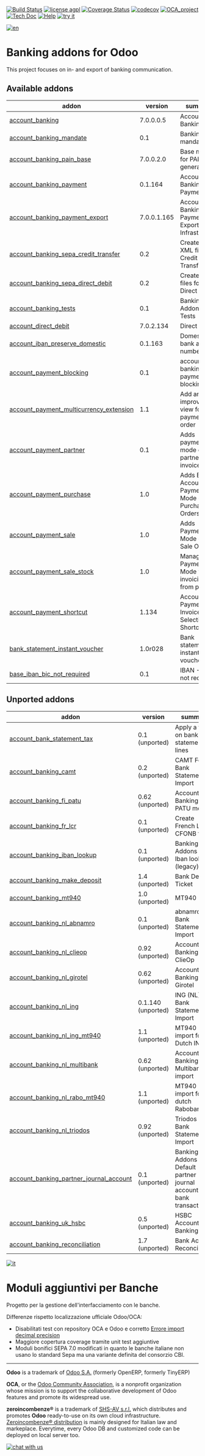 [![Build Status](https://travis-ci.org/zeroincombenze/bank-payment.svg?branch=7.0)](https://travis-ci.org/zeroincombenze/bank-payment)
[![license agpl](https://img.shields.io/badge/licence-AGPL--3-blue.svg)](http://www.gnu.org/licenses/agpl-3.0.html)
[![Coverage Status](https://coveralls.io/repos/github/zeroincombenze/bank-payment/badge.svg?branch=7.0)](https://coveralls.io/github/zeroincombenze/bank-payment?branch=7.0)
[![codecov](https://codecov.io/gh/zeroincombenze/bank-payment/branch/7.0/graph/badge.svg)](https://codecov.io/gh/zeroincombenze/bank-payment/branch/7.0)
[![OCA_project](http://www.zeroincombenze.it/wp-content/uploads/ci-ct/prd/button-oca-7.svg)](https://github.com/OCA/bank-payment/tree/7.0)
[![Tech Doc](http://www.zeroincombenze.it/wp-content/uploads/ci-ct/prd/button-docs-7.svg)](http://wiki.zeroincombenze.org/en/Odoo/7.0/dev)
[![Help](http://www.zeroincombenze.it/wp-content/uploads/ci-ct/prd/button-help-7.svg)](http://wiki.zeroincombenze.org/en/Odoo/7.0/man/FI)
[![try it](http://www.zeroincombenze.it/wp-content/uploads/ci-ct/prd/button-try-it-7.svg)](http://erp7.zeroincombenze.it)


[![en](http://www.shs-av.com/wp-content/en_US.png)](http://wiki.zeroincombenze.org/it/Odoo/7.0/man)

Banking addons for Odoo
=======================

This project focuses on in- and export of banking communication.

[//]: # (addons)

Available addons
----------------
addon | version | summary
--- | --- | ---
[account_banking](account_banking/) | 7.0.0.0.5 | Account Banking
[account_banking_mandate](account_banking_mandate/) | 0.1 | Banking mandates
[account_banking_pain_base](account_banking_pain_base/) | 7.0.0.2.0 | Base module for PAIN file generation
[account_banking_payment](account_banking_payment/) | 0.1.164 | Account Banking - Payments
[account_banking_payment_export](account_banking_payment_export/) | 7.0.0.1.165 | Account Banking - Payments Export Infrastructure
[account_banking_sepa_credit_transfer](account_banking_sepa_credit_transfer/) | 0.2 | Create SEPA XML files for Credit Transfers
[account_banking_sepa_direct_debit](account_banking_sepa_direct_debit/) | 0.2 | Create SEPA files for Direct Debit
[account_banking_tests](account_banking_tests/) | 0.1 | Banking Addons - Tests
[account_direct_debit](account_direct_debit/) | 7.0.2.134 | Direct Debit
[account_iban_preserve_domestic](account_iban_preserve_domestic/) | 0.1.163 | Domestic bank account number
[account_payment_blocking](account_payment_blocking/) | 0.1 | account banking payment blocking
[account_payment_multicurrency_extension](account_payment_multicurrency_extension/) | 1.1 | Add an improved view for payment order
[account_payment_partner](account_payment_partner/) | 0.1 | Adds payment mode on partners and invoices
[account_payment_purchase](account_payment_purchase/) | 1.0 | Adds Bank Account and Payment Mode on Purchase Orders
[account_payment_sale](account_payment_sale/) | 1.0 | Adds Payment Mode on Sale Orders
[account_payment_sale_stock](account_payment_sale_stock/) | 1.0 | Manage Payment Mode when invoicing from picking
[account_payment_shortcut](account_payment_shortcut/) | 1.134 | Account Payment Invoice Selection Shortcut
[bank_statement_instant_voucher](bank_statement_instant_voucher/) | 1.0r028 | Bank statement instant voucher
[base_iban_bic_not_required](base_iban_bic_not_required/) | 0.1 | IBAN - Bic not required


Unported addons
---------------
addon | version | summary
--- | --- | ---
[account_bank_statement_tax](__unported__/account_bank_statement_tax/) | 0.1 (unported) | Apply a tax on bank statement lines
[account_banking_camt](__unported__/account_banking_camt/) | 0.2 (unported) | CAMT Format Bank Statements Import
[account_banking_fi_patu](__unported__/account_banking_fi_patu/) | 0.62 (unported) | Account Banking PATU module
[account_banking_fr_lcr](__unported__/account_banking_fr_lcr/) | 0.1 (unported) | Create French LCR CFONB files
[account_banking_iban_lookup](__unported__/account_banking_iban_lookup/) | 0.1 (unported) | Banking Addons - Iban lookup (legacy)
[account_banking_make_deposit](__unported__/account_banking_make_deposit/) | 1.4 (unported) | Bank Deposit Ticket
[account_banking_mt940](__unported__/account_banking_mt940/) | 1.0 (unported) | MT940
[account_banking_nl_abnamro](__unported__/account_banking_nl_abnamro/) | 0.1 (unported) | abnamro (NL) Bank Statements Import
[account_banking_nl_clieop](__unported__/account_banking_nl_clieop/) | 0.92 (unported) | Account Banking NL ClieOp
[account_banking_nl_girotel](__unported__/account_banking_nl_girotel/) | 0.62 (unported) | Account Banking - Girotel
[account_banking_nl_ing](__unported__/account_banking_nl_ing/) | 0.1.140 (unported) | ING (NL) Bank Statements Import
[account_banking_nl_ing_mt940](__unported__/account_banking_nl_ing_mt940/) | 1.1 (unported) | MT940 import for Dutch ING
[account_banking_nl_multibank](__unported__/account_banking_nl_multibank/) | 0.62 (unported) | Account Banking - NL Multibank import
[account_banking_nl_rabo_mt940](__unported__/account_banking_nl_rabo_mt940/) | 1.1 (unported) | MT940 import for dutch Rabobank
[account_banking_nl_triodos](__unported__/account_banking_nl_triodos/) | 0.92 (unported) | Triodos (NL) Bank Statements Import
[account_banking_partner_journal_account](__unported__/account_banking_partner_journal_account/) | 0.1 (unported) | Banking Addons - Default partner journal accounts for bank transactions
[account_banking_uk_hsbc](__unported__/account_banking_uk_hsbc/) | 0.5 (unported) | HSBC Account Banking
[account_banking_reconciliation](account_banking_reconciliation/) | 1.7 (unported) | Bank Account Reconciliation

[//]: # (end addons)


[![it](http://www.shs-av.com/wp-content/it_IT.png)](http://wiki.zeroincombenze.org/it/Odoo/7.0/man)

Moduli aggiuntivi per Banche
============================

Progetto per la gestione dell'interfacciamento con le banche.

Differenze rispetto localizzazione ufficiale Odoo/OCA:

- Disabilitati test con repository OCA e Odoo e corretto [Errore import decimal precision](https://github.com/OCA/OCB/issues/629)
- Maggiore copertura coverage tramite unit test aggiuntive
- Moduli bonifici SEPA 7.0 modificati in quanto le banche italiane non usano lo standard Sepa ma una variante definita del consorzio CBI.

[//]: # (copyright)

----

**Odoo** is a trademark of [Odoo S.A.](https://www.odoo.com/) (formerly OpenERP, formerly TinyERP)

**OCA**, or the [Odoo Community Association](http://odoo-community.org/), is a nonprofit organization whose
mission is to support the collaborative development of Odoo features and
promote its widespread use.

**zeroincombenze®** is a trademark of [SHS-AV s.r.l.](http://www.shs-av.com/)
which distributes and promotes **Odoo** ready-to-use on its own cloud infrastructure.
[Zeroincombenze® distribution](http://wiki.zeroincombenze.org/en/Odoo)
is mainly designed for Italian law and markeplace.
Everytime, every Odoo DB and customized code can be deployed on local server too.

[//]: # (end copyright)


[![chat with us](https://www.shs-av.com/wp-content/chat_with_us.gif)](https://tawk.to/85d4f6e06e68dd4e358797643fe5ee67540e408b)
